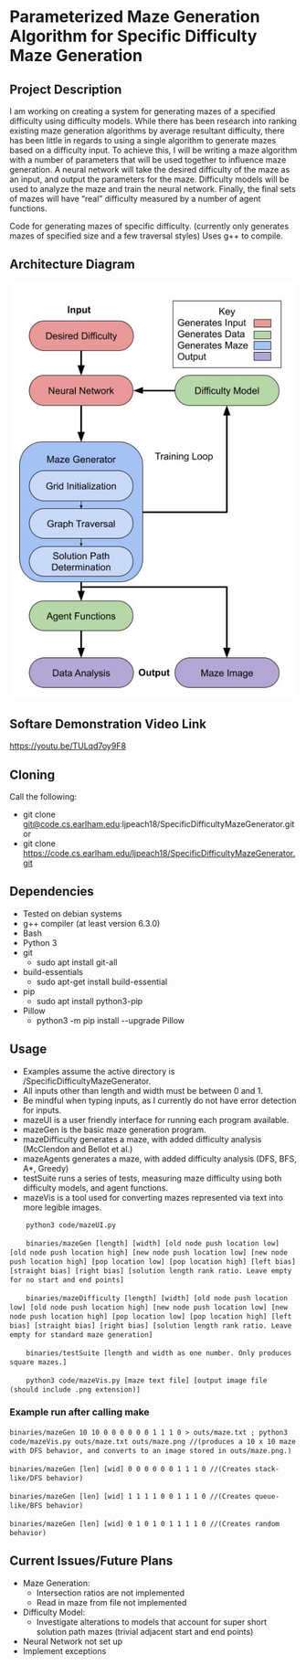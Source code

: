 # Parameterized Maze Generation Algorithm for Specific Difficulty Maze Generation
## Project Description
I am working on creating a system for generating mazes of a specified difficulty using difficulty models. While there has been research into ranking existing maze generation algorithms by average resultant difficulty, there has been little in regards to using a single algorithm to generate mazes based on a difficulty input. To achieve this, I will be writing a maze algorithm with a number of parameters that will be used together to influence maze generation. A neural network will take the desired difficulty of the maze as an input, and output the parameters for the maze. Difficulty models will be used to analyze the maze and train the neural network. Finally, the final sets of mazes will have “real” difficulty measured by a number of agent functions.

Code for generating mazes of specific difficulty.
    (currently only generates mazes of specified size and a few traversal styles)
Uses g++ to compile.

## Architecture Diagram
![Architecture Diagram](SoftwareArchitectureDiagram.jpg)

## Softare Demonstration Video Link
https://youtu.be/TULqd7oy9F8

## Cloning

Call the following:<br>
- git clone git@code.cs.earlham.edu:ljpeach18/SpecificDifficultyMazeGenerator.git<br>
or
- git clone https://code.cs.earlham.edu/ljpeach18/SpecificDifficultyMazeGenerator.git


## Dependencies
- Tested on debian systems
- g++ compiler (at least version 6.3.0)
- Bash
- Python 3
- git
    - sudo apt install git-all
- build-essentials
    - sudo apt-get install build-essential
- pip
    - sudo apt install python3-pip
- Pillow
    - python3 -m pip install --upgrade Pillow

## Usage
- Examples assume the active directory is /SpecificDifficultyMazeGenerator.
- All inputs other than length and width must be between 0 and 1.
- Be mindful when typing inputs, as I currently do not have error detection for inputs.
- mazeUI is a user friendly interface for running each program available.
- mazeGen is the basic maze generation program.
- mazeDifficulty generates a maze, with added difficulty analysis (McClendon and Bellot et al.)
- mazeAgents generates a maze, with added difficulty analysis (DFS, BFS, A*, Greedy)
- testSuite runs a series of tests, measuring maze difficulty using both difficulty models, and agent functions.
- mazeVis is a tool used for converting mazes represented via text into more legible images.
```
    python3 code/mazeUI.py

    binaries/mazeGen [length] [width] [old node push location low] [old node push location high] [new node push location low] [new node push location high] [pop location low] [pop location high] [left bias] [straight bias] [right bias] [solution length rank ratio. Leave empty for no start and end points]

    binaries/mazeDifficulty [length] [width] [old node push location low] [old node push location high] [new node push location low] [new node push location high] [pop location low] [pop location high] [left bias] [straight bias] [right bias] [solution length rank ratio. Leave empty for standard maze generation]

    binaries/testSuite [length and width as one number. Only produces square mazes.]

    python3 code/mazeVis.py [maze text file] [output image file (should include .png extension)]
```

### Example run after calling make

    binaries/mazeGen 10 10 0 0 0 0 0 0 1 1 1 0 > outs/maze.txt ; python3 code/mazeVis.py outs/maze.txt outs/maze.png //(produces a 10 x 10 maze with DFS behavior, and converts to an image stored in outs/maze.png.)

    binaries/mazeGen [len] [wid] 0 0 0 0 0 0 1 1 1 0 //(Creates stack-like/DFS behavior)

    binaries/mazeGen [len] [wid] 1 1 1 1 0 0 1 1 1 0 //(Creates queue-like/BFS behavior)

    binaries/mazeGen [len] [wid] 0 1 0 1 0 1 1 1 1 0 //(Creates random behavior)

## Current Issues/Future Plans
- Maze Generation:
    - Intersection ratios are not implemented
    - Read in maze from file not implemented
- Difficulty Model:
    - Investigate alterations to models that account for super short solution path mazes (trivial adjacent start and end points)
- Neural Network not set up
- Implement exceptions
